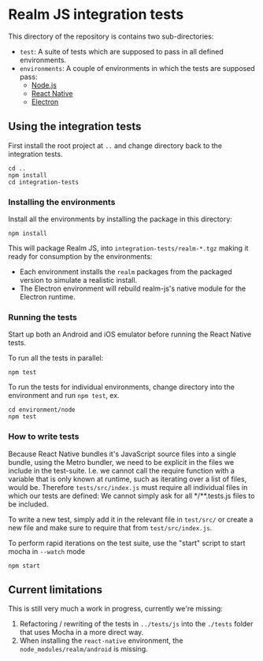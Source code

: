 # Realm JS integration tests

This directory of the repository is contains two sub-directories:
- `test`: A suite of tests which are supposed to pass in all defined environments.
- `environments`: A couple of environments in which the tests are supposed pass:
  - [Node.js](./environments/node/README.md)
  - [React Native](./environments/react-native/README.md)
  - [Electron](./environments/electron/README.md)

## Using the integration tests

First install the root project at `..` and change directory back to the integration tests.

    cd ..
    npm install
    cd integration-tests

### Installing the environments

Install all the environments by installing the package in this directory:

    npm install

This will package Realm JS, into `integration-tests/realm-*.tgz` making it ready for consumption by the environments:

- Each environment installs the `realm` packages from the packaged version to simulate a realistic install.
- The Electron environment will rebuild realm-js's native module for the Electron runtime.

### Running the tests

Start up both an Android and iOS emulator before running the React Native tests.

To run all the tests in parallel:

    npm test

To run the tests for individual environments, change directory into the environment and run `npm test`, ex.

    cd environment/node
    npm test

### How to write tests

Because React Native bundles it's JavaScript source files into a single bundle, using the Metro bundler, we need to be
explicit in the files we include in the test-suite. I.e. we cannot call the require function with a variable that is
only known at runtime, such as iterating over a list of files, would be. Therefore `tests/src/index.js` must require all
individual files in which our tests are defined: We cannot simply ask for all */**.tests.js files to be included.

To write a new test, simply add it in the relevant file in `test/src/` or create a new file and make sure to require
that from `test/src/index.js`.

To perform rapid iterations on the test suite, use the "start" script to start mocha in `--watch` mode

    npm start

## Current limitations

This is still very much a work in progress, currently we're missing:
1. Refactoring / rewriting of the tests in `../tests/js` into the `./tests` folder that uses Mocha in a more direct way.
2. When installing the `react-native` environment, the `node_modules/realm/android` is missing.
